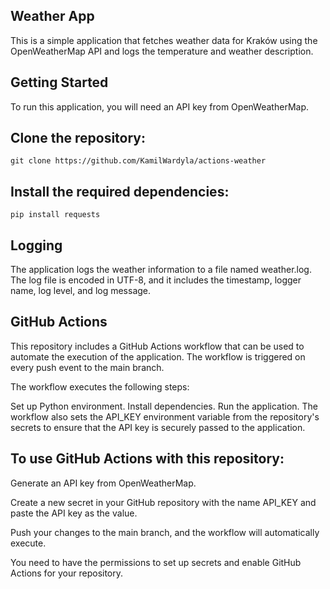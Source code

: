 ## Weather App
This is a simple application that fetches weather data for Kraków using the OpenWeatherMap API and logs the temperature and weather description.

## Getting Started
To run this application, you will need an API key from OpenWeatherMap.

## Clone the repository:

```
git clone https://github.com/KamilWardyla/actions-weather
```

## Install the required dependencies:

```
pip install requests
```

## Logging
The application logs the weather information to a file named weather.log. The log file is encoded in UTF-8, and it includes the timestamp, logger name, log level, and log message.

## GitHub Actions
This repository includes a GitHub Actions workflow that can be used to automate the execution of the application. The workflow is triggered on every push event to the main branch.

The workflow executes the following steps:

Set up Python environment.
Install dependencies.
Run the application.
The workflow also sets the API_KEY environment variable from the repository's secrets to ensure that the API key is securely passed to the application.

## To use GitHub Actions with this repository:

Generate an API key from OpenWeatherMap.

Create a new secret in your GitHub repository with the name API_KEY and paste the API key as the value.

Push your changes to the main branch, and the workflow will automatically execute.

You need to have the permissions to set up secrets and enable GitHub Actions for your repository.

